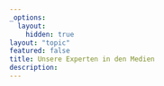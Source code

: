 ```yaml
---
_options:
  layout:
    hidden: true
layout: "topic"
featured: false
title: Unsere Experten in den Medien
description: 
---
```

